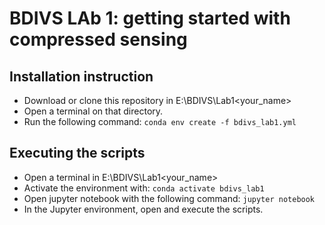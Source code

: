 # BDIVS LAb 1: getting started with compressed sensing

## Installation instruction
- Download or clone this repository in E:\BDIVS\Lab1\<your_name>
- Open a terminal on that directory.
- Run the following command: `conda env create -f bdivs_lab1.yml`

## Executing the scripts
- Open a terminal in E:\BDIVS\Lab1\<your_name>
- Activate the environment with: `conda activate bdivs_lab1`
- Open jupyter notebook with the following command: `jupyter notebook`
- In the Jupyter environment, open and execute the scripts.
